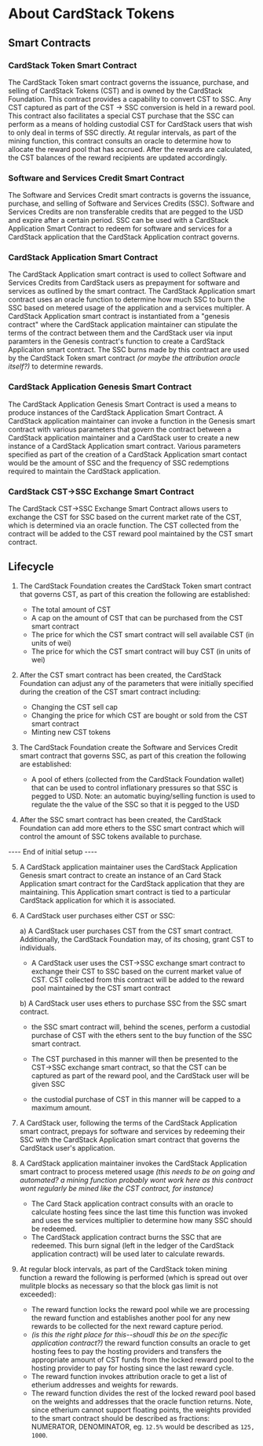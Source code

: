 # About CardStack Tokens

## Smart Contracts

### CardStack Token Smart Contract
The CardStack Token smart contract governs the issuance, purchase, and selling of CardStack Tokens (CST) and is owned by the CardStack Foundation. This contract provides a capability to convert CST to SSC. Any CST captured as part of the CST -> SSC conversion is held in a reward pool. This contract also facilitates a special CST purchase that the SSC can perform as a means of holding custodial CST for CardStack users that wish to only deal in terms of SSC directly. At regular intervals, as part of the mining function, this contract consults an oracle to determine how to allocate the reward pool that has accrued. After the rewards are calculated, the CST balances of the reward recipients are updated accordingly. 

### Software and Services Credit Smart Contract
The Software and Services Credit smart contracts is governs the issuance, purchase, and selling of Software and Services Credits (SSC). Software and Services Credits are non transferable credits that are pegged to the USD and expire after a certain period. SSC can be used with a CardStack Application Smart Contract to redeem for software and services for a CardStack application that the CardStack Application contract governs.

### CardStack Application Smart Contract
The CardStack Application smart contract is used to collect Software and Services Credits from CardStack users as prepayment for software and services as outlined by the smart contract. The CardStack Application smart contract uses an oracle function to determine how much SSC to burn the SSC based on metered usage of the application and a services multipler. A CardStack Application smart contract is instantiated from a "genesis contract" where the CardStack application maintainer can stipulate the terms of the contract between them and the CardStack user via input paramters in the Genesis contract's function to create a CardStack Applicaiton smart contract. The SSC burns made by this contract are used by the CardStack Token smart contract _(or maybe the attribution oracle itself?)_ to determine rewards.

### CardStack Application Genesis Smart Contract
The CardStack Application Genesis Smart Contract is used a means to produce instances of the CardStack Application Smart Contract. A CardStack application maintainer can invoke a function in the Genesis smart contract with various parameters that govern the contract between a CardStack application maintainer and a CardStack user to create a new instance of a CardStack Application smart contract. Various parameters specified as part of the creation of a CardStack Application smart contact would be the amount of SSC and the frequency of SSC redemptions required to maintain the CardStack application. 

### CardStack CST->SSC Exchange Smart Contract
The CardStack CST->SSC Exchange Smart Contract allows users to exchange the CST for SSC based on the current market rate of the CST, which is determined via an oracle function. The CST collected from the contract will be added to the CST reward pool maintained by the CST smart contract.

## Lifecycle

1. The CardStack Foundation creates the CardStack Token smart contract that governs CST, as part of this creation the following are established:
    * The total amount of CST
    * A cap on the amount of CST that can be purchased from the CST smart contract
    * The price for which the CST smart contract will sell available CST (in units of wei)
    * The price for which the CST smart contract will buy CST (in units of wei)
    
2. After the CST smart contract has been created, the CardStack Foundation can adjust any of the parameters that were initially specified during the creation of the CST smart contract including:
    * Changing the CST sell cap
    * Changing the price for which CST are bought or sold from the CST smart contract
    * Minting new CST tokens
    
3. The CardStack Foundation create the Software and Services Credit smart contract that governs SSC, as part of this creation the following are established:
    * A pool of ethers (collected from the CardStack Foundation wallet) that can be used to control inflationary pressures so that SSC is pegged to USD. Note: an automatic buying/selling function is used to regulate the the value of the SSC so that it is pegged to the USD
    
4. After the SSC smart contract has been created, the CardStack Foundation can add more ethers to the SSC smart contract which will control the amount of SSC tokens available to purchase.

---- End of initial setup ----

5. A CardStack application maintainer uses the CardStack Application Genesis smart contract to create an instance of an Card Stack Application smart contract for the CardStack application that they are maintaining. This Application smart contract is tied to a particular CardStack application for which it is associated.

6. A CardStack user purchases either CST or SSC:

   a) A CardStack user purchases CST from the CST smart contract. Additionally, the CardStack Foundation may, of its chosing, grant CST to individuals.
   
   * A CardStack user uses the CST->SSC exchange smart contract to exchange their CST to SSC based on the current market value of CST. CST collected from this contract will be added to the reward pool maintained by the CST smart contract

   b) A CardStack user uses ethers to purchase SSC from the SSC smart contract.
   
   * the SSC smart contract will, behind the scenes, perform a custodial purchase of CST with the ethers sent to the buy function of the SSC smart contract. 
         
   * The CST purchased in this manner will then be presented to the CST->SSC exchange smart contract, so that the CST can be captured as part of the reward pool, and the CardStack user will be given SSC
         
   * the custodial purchase of CST in this manner will be capped to a maximum amount.

7. A CardStack user, following the terms of the CardStack Application smart contract, prepays for software and services by redeeming their SSC with the CardStack Application smart contract that governs the CardStack user's application.

8. A CardStack application maintainer invokes the CardStack Application smart contract to process metered usage _(this needs to be on going and automated? a mining function probably wont work here as this contract wont regularly be mined like the CST contract, for instance)_ 
   * The Card Stack application contract consults with an oracle to calculate hosting fees since the last time this function was invoked and uses the services multiplier to determine how many SSC should be redeemed.
   * The CardStack application contract burns the SSC that are redeemed. This burn signal (left in the ledger of the CardStack application contract) will be used later to calculate rewards.

9. At regular block intervals, as part of the CardStack token mining function a reward the following is performed (which is spread out over mulitple blocks as necessary so that the block gas limit is not exceeded):
   * The reward function locks the reward pool while we are processing the reward function and establishes another pool for any new rewards to be collected for the next reward capture period.
   * _(is this the right place for this--shoudl this be on the specific application contract?)_ the reward function consults an oracle to get hosting fees to pay the hosting providers and transfers the appropriate amount of CST funds from the locked reward pool to the hosting provider to pay for hosting since the last reward cycle.
   * The reward function invokes attribution oracle to get a list of etherium addresses and weights for rewards.
   * The reward function divides the rest of the locked reward pool based on the weights and addresses that the oracle function returns. Note, since etherium cannot support floating points, the weights provided to the smart contract should be described as fractions: NUMERATOR, DENOMINATOR, eg. `12.5%` would be described as `125, 1000`.
    

  



